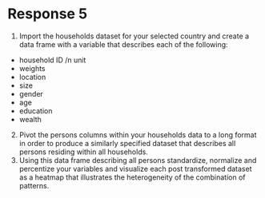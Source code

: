 # Response 5
1. Import the households dataset for your selected country and create a data frame with a variable that describes each of the following:
- household ID /n unit
- weights
- location
- size
- gender
- age
- education
- wealth
2. Pivot the persons columns within your households data to a long format in order to produce a similarly specified dataset that describes all persons residing within all households.
3. Using this data frame describing all persons standardize, normalize and percentize your variables and visualize each post transformed dataset as a heatmap that illustrates the heterogeneity of the combination of patterns.

